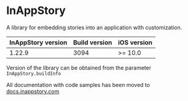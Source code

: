 # InAppStory

A library for embedding stories into an application with customization.

| InAppStory version | Build version | iOS version |
|--------------------|---------------|-------------|
| 1.22.9             | 3094          | >= 10.0     |

Version of the library can be obtained from the parameter `InAppStory.buildInfo`

All documentation with code samples has been moved to [docs.inappstory.com](https://docs.inappstory.com/sdk-guides/ios/how-to-get-started.html)
